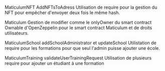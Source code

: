 MaticulumNFT
AddNFTsToAdress
Utilisation de require pour la gestion du NFT 
pour empêcher d'envoyer deux fois le même hash.

Maticulum
Gestion de modifier comme le onlyOwner du smart contract Ownable d'OpenZeppelin 
pour le smart contract Maticulum et de droits utilisateurs.

MaticulumSchool
addSchoolAdministrator et updateSchool
Utilistation de require pour les formations pour 
que seul l'admin puisse ajouter une école.

MaticulumTraining
validateUserTrainingRequest
Utilisation de plusieurs require pour ajouter un étudiant à une formation 
